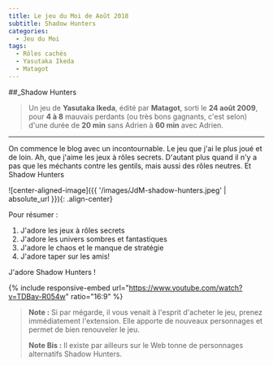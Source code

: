 ```yaml
---
title: Le jeu du Moi de Août 2018
subtitle: Shadow Hunters
categories:
  - Jeu du Moi
tags:
  - Rôles cachés
  - Yasutaka Ikeda
  - Matagot
---
```


##_Shadow Hunters

>Un jeu de **Yasutaka Ikeda**,
>édité par **Matagot**,
>sorti le **24 août 2009**,
>pour **4 à 8** mauvais perdants (ou très bons gagnants, c'est selon)
>d'une durée de **20 min** sans Adrien à **60 min** avec Adrien. 
---

On commence le blog avec un incontournable. Le jeu que j'ai le plus joué et de loin.
Ah, que j'aime les jeux à rôles secrets. D'autant plus quand il n'y a pas que les méchants contre les gentils, mais aussi des rôles neutres. Et Shadow Hunters

![center-aligned-image]({{ '/images/JdM-shadow-hunters.jpeg' | absolute_url }}){: .align-center}

Pour résumer :
1. J'adore les jeux à rôles secrets
2. J'adore les univers sombres et fantastiques
3. J'adore le chaos et le manque de stratégie
4. J'adore taper sur les amis!

J'adore Shadow Hunters !

{% include responsive-embed url="https://www.youtube.com/watch?v=TDBay-R054w" ratio="16:9" %}

>**Note :** Si par mégarde, il vous venait à l'esprit d'acheter le jeu, prenez immédiatement l'extension. Elle apporte de nouveaux personnages et permet de bien renouveler le jeu. 
>
>**Note Bis :** Il existe par ailleurs sur le Web tonne de personnages alternatifs Shadow Hunters.




